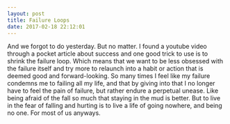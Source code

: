 ```yaml
---
layout: post
title: Failure Loops
date: 2017-02-18 22:12:01
---
```


And we forgot to do yesterday.
But no matter. I found a youtube video through a pocket article about success and one good trick to use is to shrink the failure loop. Which means that we want to be less obsessed with the failure itself and try more to relaunch into a habit or action that is deemed good and forward-looking. So many times I feel like my failure condemns me to failing all my life, and that by giving into that I no longer have to feel the pain of failure, but rather endure a perpetual unease. Like being afraid of the fall so much that staying in the mud is better. But to live in the fear of falling and hurting is to live a life of going nowhere, and being no one. For most of us anyways. 